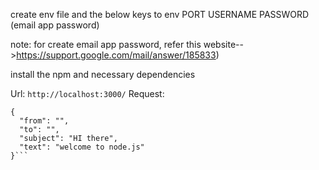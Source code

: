 create env file and the below keys to env
PORT
USERNAME
PASSWORD (email app password)

note: for create email app password, refer this website-->https://support.google.com/mail/answer/185833)

install the npm and necessary dependencies

Url:  ```http://localhost:3000/```
Request:
```
{
  "from": "",
  "to": "",
  "subject": "HI there",
  "text": "welcome to node.js"
}```
